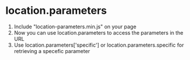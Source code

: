 location.parameters
===================

1. Include "location-parameters.min.js" on your page
2. Now you can use location.parameters to access the parameters in the URL
3. Use location.parameters['specific'] or location.parameters.specific for retrieving a specefic parameter
